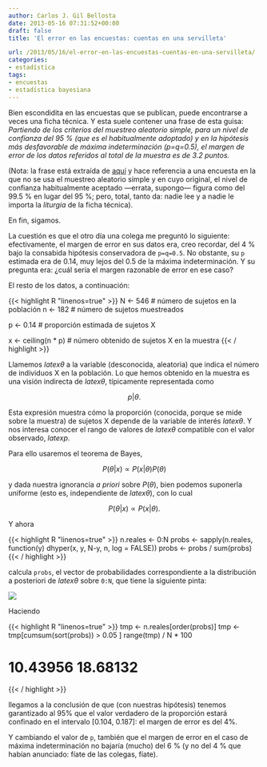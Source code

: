 ```yaml
---
author: Carlos J. Gil Bellosta
date: 2013-05-16 07:31:52+00:00
draft: false
title: 'El error en las encuestas: cuentas en una servilleta'

url: /2013/05/16/el-error-en-las-encuestas-cuentas-en-una-servilleta/
categories:
- estadística
tags:
- encuestas
- estadística bayesiana
---
```


Bien escondidita en las encuestas que se publican, puede encontrarse a veces una ficha técnica. Y esta suele contener una frase de esta guisa: _Partiendo de los criterios del muestreo aleatorio simple, para un nivel de confianza del 95 % (que es el habitualmente adoptado) y en la hipótesis más desfavorable de máxima indeterminación (p=q=0.5), el margen de error de los datos referidos al total de la muestra es de 3.2 puntos._

(Nota: la frase está extraída de [aquí](http://blogs.elpais.com/metroscopia/2013/05/barometro-electoral-mayo-2013.html) y hace referencia a una encuesta en la que no se usa el muestreo aleatorio simple y en cuyo original, el nivel de confianza habitualmente aceptado —errata, supongo— figura como del 99.5 % en lugar del 95 %; pero, total, tanto da: nadie lee y a nadie le importa la _liturgia_ de la ficha técnica).

En fin, sigamos.

La cuestión es que el otro día una colega me preguntó lo siguiente: efectivamente, el margen de error en sus datos era, creo recordar, del 4 % bajo la consabida hipótesis conservadora de `p=q=0.5`. No obstante, su `p` estimada era de 0.14, muy lejos del 0.5 de la máxima indeterminación. Y su pregunta era: ¿cuál sería el margen razonable de error en ese caso?

El resto de los datos, a continuación:

{{< highlight R "linenos=true" >}}
N <- 546   # número de sujetos en la población
n <- 182   # número de sujetos muestreados

p <- 0.14  # proporción estimada de sujetos X

x <- ceiling(n * p)  # número obtenido de sujetos X en la muestra
{{< / highlight >}}

Llamemos $latex \theta$ a la variable (desconocida, aleatoria) que indica el número de individuos X en la población. Lo que hemos obtenido en la muestra es una visión indirecta de $latex \theta$, típicamente representada como

$$ p | \theta.$$

Esta expresión muestra cómo la proporción (conocida, porque se mide sobre la muestra) de sujetos X depende de la variable de interés $latex \theta$. Y nos interesa conocer el rango de valores de $latex \theta$ compatible con el valor observado, $latex p$.

Para ello usaremos el teorema de Bayes,

$$ P(\theta | x) \propto P(x | \theta) P(\theta)$$

y dada nuestra ignorancia _a priori_ sobre $P(\theta)$, bien podemos suponerla uniforme (esto es, independiente de $latex \theta$), con lo cual

$$ P(\theta | x) \propto P(x | \theta).$$

Y ahora

{{< highlight R "linenos=true" >}}
n.reales <- 0:N
probs <- sapply(n.reales, function(y) dhyper(x, y, N-y, n, log = FALSE))
probs <- probs / sum(probs)
{{< / highlight >}}

calcula `probs`, el vector de probabilidades correspondiente a la distribución a posteriori de $latex \theta$ sobre `0:N`, que tiene la siguiente pinta:

[![](/wp-uploads/2013/05/distr_posteriori_encuesta.png#center)
](/wp-uploads/2013/05/distr_posteriori_encuesta.png#center)

Haciendo

{{< highlight R "linenos=true" >}}
tmp <- n.reales[order(probs)]
tmp <- tmp[cumsum(sort(probs)) > 0.05 ]
range(tmp) / N * 100
# 10.43956 18.68132
{{< / highlight >}}

llegamos a la conclusión de que (con nuestras hipótesis) tenemos garantizado al 95% que el valor verdadero de la proporción estará confinado en el intervalo [0.104, 0.187]: el margen de error es del 4%.

Y cambiando el valor de `p`, también que el margen de error en el caso de máxima indeterminación no bajaría (mucho) del 6 % (y no del 4 % que habían anunciado: fíate de las colegas, fíate).
